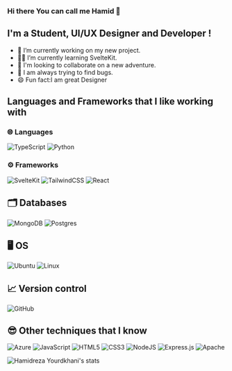 ### Hi there You can call me Hamid 👋
## I'm a Student, UI/UX Designer and Developer !
- 🔭 I’m currently working on my new project.
- 👨‍🏫 I’m currently learning SvelteKit. 
- 👯 I'm looking to collaborate on a new adventure. 
- 🐛 I am always trying to find bugs. 
- 😄 Fun fact:I am great Designer
## Languages and Frameworks that I like working with 
### 🌐 Languages

![TypeScript](https://shields.io/badge/typescript-%233a3a3a?style=for-the-badge&logo=typescript)
![Python](https://shields.io/badge/python-%233a3a3a?style=for-the-badge&logo=python)
### ⚙️ Frameworks

![SvelteKit](https://img.shields.io/badge/sveltekit-%233a3a3a.svg?style=for-the-badge&logo=svelte)
![TailwindCSS](https://shields.io/badge/tailwindcss-%233a3a3a?style=for-the-badge&logo=tailwindcss)
![React](https://img.shields.io/badge/React-%233a3a3a.svg?&style=for-the-badge&logo=react)
## 🗂️ Databases

![MongoDB](https://img.shields.io/badge/MongoDB-%234ea94b.svg?&style=for-the-badge&logo=mongodb&logoColor=FFF)
![Postgres](https://img.shields.io/badge/postgres-%23316192.svg?style=for-the-badge&logo=postgresql&logoColor=FFF)
## 🖥️ OS 

![Ubuntu](https://img.shields.io/badge/ubuntu-000?style=for-the-badge&logo=ubuntu)
![Linux](https://img.shields.io/badge/linux-FCC624?style=for-the-badge&logo=linux&logoColor=000)
## 📈 Version control 

![GitHub](https://img.shields.io/badge/github%20-%23121011.svg?&style=for-the-badge&logo=github)

## 😎 Other techniques that I know
![Azure](https://img.shields.io/badge/azure-%231572B6?style=for-the-badge&logo=azure)
![JavaScript](https://img.shields.io/badge/javascript-%23323330.svg?style=for-the-badge&logo=javascript)
![HTML5](https://img.shields.io/badge/html5-202a3f.svg?style=for-the-badge&logo=html5)
![CSS3](https://img.shields.io/badge/css3-%231572B6.svg?style=for-the-badge&logo=css3)
![NodeJS](https://img.shields.io/badge/node.js-0c121d?style=for-the-badge&logo=node.js)
![Express.js](https://img.shields.io/badge/express.js-%23404d59.svg?style=for-the-badge&logo=express&logoColor=%2361DAFB)
![Apache](https://img.shields.io/badge/apache%20-%23D42029.svg?&style=for-the-badge&logo=apache)

![Hamidreza Yourdkhani's stats](https://github-readme-stats.vercel.app/api?username=NimbleNinjaa&merko_icons=true&theme=merko&border_radius=10&show=reviews)
<!--
[![Top Langs](https://github-readme-stats.vercel.app/api/top-langs/?username=NimbleNinjaa&layout=donut&theme=merko&border_radius=10)](https://github.com/anuraghazra/github-readme-stats) -->
